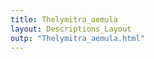 ```yaml
---
title: Thelymitra_aemula
layout: Descriptions_Layout 
outp: "Thelymitra_aemula.html"
---
```




